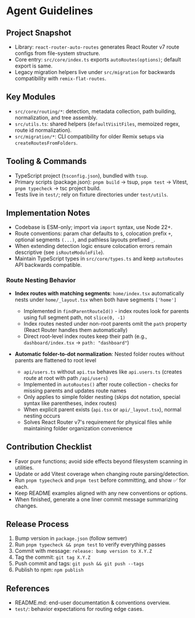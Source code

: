 # Agent Guidelines

## Project Snapshot

- Library: `react-router-auto-routes` generates React Router v7 route configs from file-system structure.
- Core entry: `src/core/index.ts` exports `autoRoutes(options)`; default export is same.
- Legacy migration helpers live under `src/migration` for backwards compatibility with `remix-flat-routes`.

## Key Modules

- `src/core/routing/*`: detection, metadata collection, path building, normalization, and tree assembly.
- `src/utils.ts`: shared helpers (`defaultVisitFiles`, memoized regex, route id normalization).
- `src/migration/*`: CLI compatibility for older Remix setups via `createRoutesFromFolders`.

## Tooling & Commands

- TypeScript project (`tsconfig.json`), bundled with `tsup`.
- Primary scripts (package.json): `pnpm build` → tsup, `pnpm test` → Vitest, `pnpm typecheck` → tsc project build.
- Tests live in `test/`; rely on fixture directories under `test/utils`.

## Implementation Notes

- Codebase is ESM-only; import via `import` syntax, use Node 22+.
- Route conventions: param char defaults to `$`, colocation prefix `+`, optional segments `(...)`, and pathless layouts prefixed `_`.
- When extending detection logic ensure colocation errors remain descriptive (see `isRouteModuleFile`).
- Maintain TypeScript types in `src/core/types.ts` and keep `autoRoutes` API backwards compatible.

### Route Nesting Behavior

- **Index routes with matching segments**: `home/index.tsx` automatically nests under `home/_layout.tsx` when both have segments `['home']`
  - Implemented in `findParentRouteId()` - index routes look for parents using full segment path, not `slice(0, -1)`
  - Index routes nested under non-root parents omit the `path` property (React Router handles them automatically)
  - Direct root-level index routes keep their path (e.g., `dashboard/index.tsx` → `path: "dashboard"`)

- **Automatic folder-to-dot normalization**: Nested folder routes without parents are flattened to root level
  - `api/users.ts` without `api.tsx` behaves like `api.users.ts` (creates route at root with path `/api/users`)
  - Implemented in `autoRoutes()` after route collection - checks for missing parents and updates route names
  - Only applies to simple folder nesting (skips dot notation, special syntax like parentheses, index routes)
  - When explicit parent exists (`api.tsx` or `api/_layout.tsx`), normal nesting occurs
  - Solves React Router v7's requirement for physical files while maintaining folder organization convenience

## Contribution Checklist

- Favor pure functions; avoid side effects beyond filesystem scanning in utilities.
- Update or add Vitest coverage when changing route parsing/detection.
- Run `pnpm typecheck` and `pnpm test` before committing, and show ✅ for each.
- Keep README examples aligned with any new conventions or options.
- When finished, generate a one liner commit message summarizing changes.

## Release Process

1. Bump version in `package.json` (follow semver)
2. Run `pnpm typecheck && pnpm test` to verify everything passes
3. Commit with message: `release: bump version to X.Y.Z`
4. Tag the commit: `git tag X.Y.Z`
5. Push commit and tags: `git push && git push --tags`
6. Publish to npm: `npm publish`

## References

- README.md: end-user documentation & conventions overview.
- `test/`: behavior expectations for routing edge cases.
